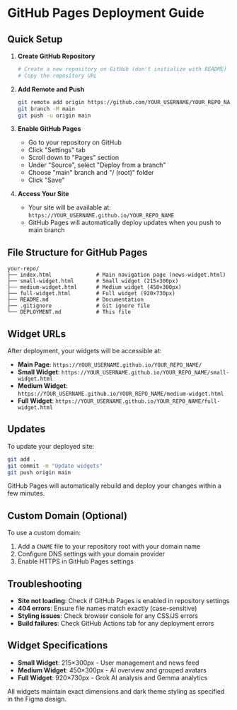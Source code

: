 # GitHub Pages Deployment Guide

## Quick Setup

1. **Create GitHub Repository**
   ```bash
   # Create a new repository on GitHub (don't initialize with README)
   # Copy the repository URL
   ```

2. **Add Remote and Push**
   ```bash
   git remote add origin https://github.com/YOUR_USERNAME/YOUR_REPO_NAME.git
   git branch -M main
   git push -u origin main
   ```

3. **Enable GitHub Pages**
   - Go to your repository on GitHub
   - Click "Settings" tab
   - Scroll down to "Pages" section
   - Under "Source", select "Deploy from a branch"
   - Choose "main" branch and "/ (root)" folder
   - Click "Save"

4. **Access Your Site**
   - Your site will be available at: `https://YOUR_USERNAME.github.io/YOUR_REPO_NAME`
   - GitHub Pages will automatically deploy updates when you push to main branch

## File Structure for GitHub Pages

```
your-repo/
├── index.html              # Main navigation page (news-widget.html)
├── small-widget.html       # Small widget (215×300px)
├── medium-widget.html      # Medium widget (450×300px)
├── full-widget.html        # Full widget (920×730px)
├── README.md               # Documentation
├── .gitignore              # Git ignore file
└── DEPLOYMENT.md           # This file
```

## Widget URLs

After deployment, your widgets will be accessible at:
- **Main Page**: `https://YOUR_USERNAME.github.io/YOUR_REPO_NAME/`
- **Small Widget**: `https://YOUR_USERNAME.github.io/YOUR_REPO_NAME/small-widget.html`
- **Medium Widget**: `https://YOUR_USERNAME.github.io/YOUR_REPO_NAME/medium-widget.html`
- **Full Widget**: `https://YOUR_USERNAME.github.io/YOUR_REPO_NAME/full-widget.html`

## Updates

To update your deployed site:
```bash
git add .
git commit -m "Update widgets"
git push origin main
```

GitHub Pages will automatically rebuild and deploy your changes within a few minutes.

## Custom Domain (Optional)

To use a custom domain:
1. Add a `CNAME` file to your repository root with your domain name
2. Configure DNS settings with your domain provider
3. Enable HTTPS in GitHub Pages settings

## Troubleshooting

- **Site not loading**: Check if GitHub Pages is enabled in repository settings
- **404 errors**: Ensure file names match exactly (case-sensitive)
- **Styling issues**: Check browser console for any CSS/JS errors
- **Build failures**: Check GitHub Actions tab for any deployment errors

## Widget Specifications

- **Small Widget**: 215×300px - User management and news feed
- **Medium Widget**: 450×300px - AI overview and grouped avatars
- **Full Widget**: 920×730px - Grok AI analysis and Gemma analytics

All widgets maintain exact dimensions and dark theme styling as specified in the Figma design.
